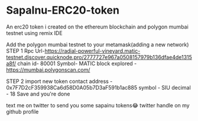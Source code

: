 # SapaInu-ERC20-token

An erc20 token i created on the ethereum blockchain and polygon mumbai testnet using remix IDE 

Add the polygon mumbai testnet to your metamask(adding a new network)
STEP 1
Rpc Url-https://radial-powerful-vineyard.matic-testnet.discover.quicknode.pro/2777727e967a0508157979b136dfae4de1315a8f/
chain id- 80001
Symbol- MATIC
block explored - https://mumbai.polygonscan.com/



STEP 2
import new token
contact address - 0x7F7D2cF359938Ca6d58D0A05b7D3aF591b1ac885
symbol - SIU
decimal - 18
Save and you're done

text me on twitter to send you some sapainu tokens😂
twitter handle on my github profile
